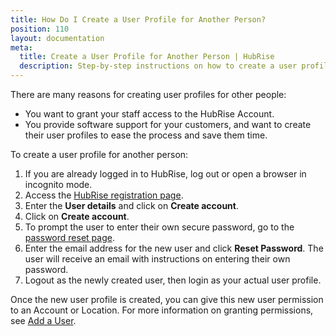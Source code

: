 ```yaml
---
title: How Do I Create a User Profile for Another Person?
position: 110
layout: documentation
meta:
  title: Create a User Profile for Another Person | HubRise
  description: Step-by-step instructions on how to create a user profile for another person on HubRise. Grant access to your staff or provide support to your customers.
---
```


There are many reasons for creating user profiles for other people:

- You want to grant your staff access to the HubRise Account.
- You provide software support for your customers, and want to create their user profiles to ease the process and save them time.

To create a user profile for another person:

1. If you are already logged in to HubRise, log out or open a browser in incognito mode. 
1. Access the [HubRise registration page](https://manager.hubrise.com/signup).
1. Enter the **User details** and click on **Create account**.
1. Click on **Create account**.
1. To prompt the user to enter their own secure password, go to the [password reset page](https://manager.hubrise.com/reset_password/new).
1. Enter the email address for the new user and click **Reset Password**. The user will receive an email with instructions on entering their own password.
1. Logout as the newly created user, then login as your actual user profile.

Once the new user profile is created, you can give this new user permission to an Account or Location. For more information on granting permissions, see [Add a User](/docs/permissions#add-a-user).

